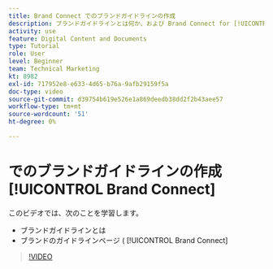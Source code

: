 ```yaml
---
title: Brand Connect でのブランドガイドラインの作成
description: ブランドガイドラインとは何か、および Brand Connect for [!UICONTROL Workfront DAM].
activity: use
feature: Digital Content and Documents
type: Tutorial
role: User
level: Beginner
team: Technical Marketing
kt: 8982
exl-id: 717952e8-e633-4d65-b76a-9afb29159f5a
doc-type: video
source-git-commit: d39754b619e526e1a869deedb38dd2f2b43aee57
workflow-type: tm+mt
source-wordcount: '51'
ht-degree: 0%

---
```


# でのブランドガイドラインの作成 [!UICONTROL Brand Connect]

このビデオでは、次のことを学習します。

* ブランドガイドラインとは
* ブランドのガイドラインページ ( [!UICONTROL Brand Connect]

>[!VIDEO](https://video.tv.adobe.com/v/335244/?quality=12)

